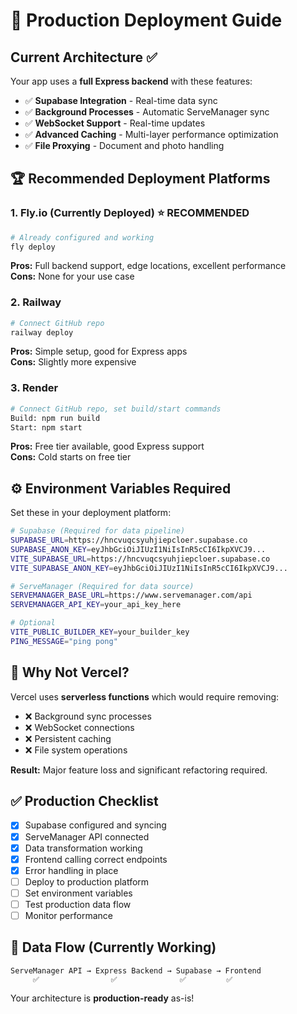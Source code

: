 # 🚀 Production Deployment Guide

## Current Architecture ✅

Your app uses a **full Express backend** with these features:
- ✅ **Supabase Integration** - Real-time data sync
- ✅ **Background Processes** - Automatic ServeManager sync
- ✅ **WebSocket Support** - Real-time updates  
- ✅ **Advanced Caching** - Multi-layer performance optimization
- ✅ **File Proxying** - Document and photo handling

## 🏆 Recommended Deployment Platforms

### 1. **Fly.io** (Currently Deployed) ⭐ RECOMMENDED
```bash
# Already configured and working
fly deploy
```
**Pros:** Full backend support, edge locations, excellent performance  
**Cons:** None for your use case

### 2. **Railway** 
```bash
# Connect GitHub repo
railway deploy
```
**Pros:** Simple setup, good for Express apps  
**Cons:** Slightly more expensive

### 3. **Render**
```bash
# Connect GitHub repo, set build/start commands
Build: npm run build
Start: npm start
```
**Pros:** Free tier available, good Express support  
**Cons:** Cold starts on free tier

## ⚙️ Environment Variables Required

Set these in your deployment platform:

```bash
# Supabase (Required for data pipeline)
SUPABASE_URL=https://hncvuqcsyuhjiepcloer.supabase.co
SUPABASE_ANON_KEY=eyJhbGciOiJIUzI1NiIsInR5cCI6IkpXVCJ9...
VITE_SUPABASE_URL=https://hncvuqcsyuhjiepcloer.supabase.co  
VITE_SUPABASE_ANON_KEY=eyJhbGciOiJIUzI1NiIsInR5cCI6IkpXVCJ9...

# ServeManager (Required for data source)
SERVEMANAGER_BASE_URL=https://www.servemanager.com/api
SERVEMANAGER_API_KEY=your_api_key_here

# Optional
VITE_PUBLIC_BUILDER_KEY=your_builder_key
PING_MESSAGE="ping pong"
```

## 🚫 Why Not Vercel?

Vercel uses **serverless functions** which would require removing:
- ❌ Background sync processes
- ❌ WebSocket connections  
- ❌ Persistent caching
- ❌ File system operations

**Result:** Major feature loss and significant refactoring required.

## ✅ Production Checklist

- [x] Supabase configured and syncing
- [x] ServeManager API connected  
- [x] Data transformation working
- [x] Frontend calling correct endpoints
- [x] Error handling in place
- [ ] Deploy to production platform
- [ ] Set environment variables
- [ ] Test production data flow
- [ ] Monitor performance

## 🔄 Data Flow (Currently Working)

```
ServeManager API → Express Backend → Supabase → Frontend
     ✅                ✅              ✅         ✅
```

Your architecture is **production-ready** as-is!
